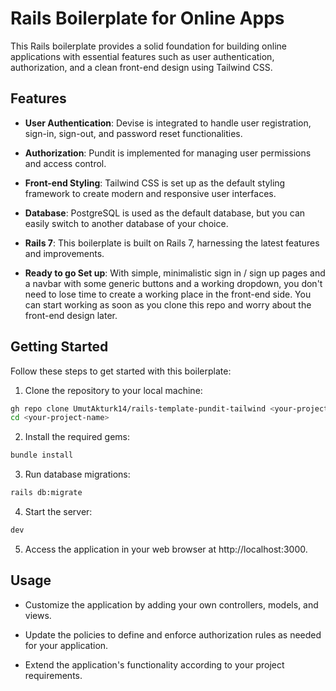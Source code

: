 # Rails Boilerplate for Online Apps

This Rails boilerplate provides a solid foundation for building online applications with essential features such as user authentication, authorization, and a clean front-end design using Tailwind CSS.

## Features

- **User Authentication**: Devise is integrated to handle user registration, sign-in, sign-out, and password reset functionalities.

- **Authorization**: Pundit is implemented for managing user permissions and access control.

- **Front-end Styling**: Tailwind CSS is set up as the default styling framework to create modern and responsive user interfaces.

- **Database**: PostgreSQL is used as the default database, but you can easily switch to another database of your choice.

- **Rails 7**: This boilerplate is built on Rails 7, harnessing the latest features and improvements.

- **Ready to go Set up**: With simple, minimalistic sign in / sign up pages and a navbar with some generic buttons and a working dropdown, you don't need to lose time to create a working place in the front-end side. You can start working as soon as you clone this repo and worry about the front-end design later.

## Getting Started

Follow these steps to get started with this boilerplate:

1. Clone the repository to your local machine:
```bash
gh repo clone UmutAkturk14/rails-template-pundit-tailwind <your-project-name>
cd <your-project-name>
```
2. Install the required gems: 
```bash
bundle install
```
3. Run database migrations:
```bash
rails db:migrate
```
4. Start the server:
```bash
dev
```
5. Access the application in your web browser at http://localhost:3000.

## Usage
- Customize the application by adding your own controllers, models, and views.

- Update the policies to define and enforce authorization rules as needed for your application.

- Extend the application's functionality according to your project requirements.
